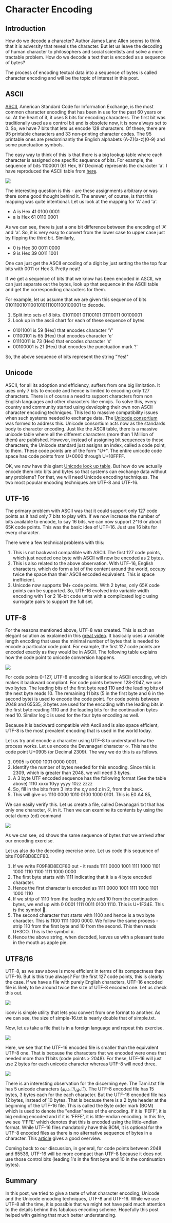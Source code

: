 # Character Encoding

## Introduction

How do we decode a character? Author James Lane Allen seems to think that it is adversity that reveals the character. But let us leave the decoding of human character to philosophers and social scientists and solve a more tractable problem. How do we decode a text that is encoded as a sequence of bytes?

The process of encoding textual data into a sequence of bytes is called character encoding and will be the topic of interest in this post.

## ASCII

[ASCII](https://en.wikipedia.org/wiki/ASCII), American Standard Code for Information Exchange, is the most common character encoding that has been in use for the past 60 years or so. At the heart of it, it uses 8 bits for encoding characters. The first bit was traditionally used as a control bit and is obsolete now, it is now always set to 0. So, we have 7 bits that lets us encode 128 characters. Of these, there are 95 printable characters and 33 non-printing character codes. The 95 printable ones are predominantly the English alphabets (A-Z)(a-z)(0-9) and some punctuation symbols.

The easy way to think of this is that there is a big lookup table where each character is assigned one specific sequence of bits. For example, the sequence of bits 1100001 (61 Hex, 97 Decimal) represents the character 'a'. I have reproduced the ASCII table from [here](https://www.rapidtables.com/code/text/ascii-table.html).


<div class = "Ascii Table">
    <img src = "Ascii-table.png">
</div>

The interesting question is this - are these assignments arbitrary or was there some good thought behind it. The answer, of course, is that this mapping was quite intentional. Let us look at the mapping for 'A' and 'a'.

* A is Hex 41 0100 0001
* a is Hex 61 0110 0001

As we can see, there is just a one bit difference between the encoding of 'A' and 'a'. So, it is very easy to convert from the lower case to upper case just by flipping the third bit. Similarly,

* 0 is Hex 30 0011 0000
* 9 is Hex 39 0011 1001

One can just get the ASCII encoding of a digit by just setting the the top four bits with 0011 or Hex 3. Pretty neat!

If we get a sequence of bits that we know has been encoded in ASCII, we can just separate out the bytes, look up that sequence in the ASCII table and get the corresponding characters for them.

For example, let us assume that we are given this sequence of bits 01011001011001010111001100100001 to decode.

1. Split into sets of 8 bits. 01011001 01100101 01110011 00100001
2. Look up in the ascii chart for each of these sequence of bytes
* 01011001 is 59 (Hex) that encodes character 'Y'
* 01100101 is 65 (Hex) that encodes character 'e'
* 01110011 is 73 (Hex) that encodes character 's'
* 00100001 is 21 (Hex) that encodes the punctuation mark '!'

So, the above sequence of bits represent the string "Yes!"

## Unicode

ASCII, for all its adoption and efficiency, suffers from one big limitation. It uses only 7 bits to encode and hence is limited to encoding only 127 characters. There is of course a need to support characters from non English languages and other characters like emojis. To solve this, every country and community started using developing their own non ASCII character encoding techniques. This led to massive compatibility issues when such systems needed to exchange data. The [Unicode consortium](https://home.unicode.org) was formed to address this. Unicode consortium acts now as the standards body to character encoding. Just like the ASCII table, there is a massive unicode table where all the different characters (more than 1 Million of them) are published. However, instead of assigning bit sequences to these characters, the Unicode standard just assigns an index, called a code point, to them. These code points are of the form "U+". The entire unicode code space has code points from U+0000 through U+10FFFF.

OK, we now have this giant [Unicode look up table](https://www.ssec.wisc.edu/~tomw/java/unicode.html). But how do we actually encode them into bits and bytes so that systems can exchange data without any problems? For that, we will need Unicode encoding techniques. The two most popular encoding techniques are UTF-8 and UTF-16.

## UTF-16

The primary problem with ASCII was that it could support only 127 code points as it had only 7 bits to play with. If we now increase the number of bits available to encode, to say 16 bits, we can now support 2^16 or about 65K code points. This was the basic idea of UTF-16. Just use 16 bits for every character. 

There were a few technical problems with this:

1. This is not backward compatible with ASCII. The first 127 code points, which just needed one byte with ASCII will now be encoded as 2 bytes.
2. This is also related to the above observation. With UTF-16, English characters, which do form a lot of the content around the world, occupy twice the space than their ASCII encoded equivalent. This is space inefficient.
3. Unicode now supports 1M+ code points. With 2 bytes, only 65K code points can be supported. So, UTF-16 evolved into variable width encoding with 1 or 2 16-bit code units with a complicated logic using surrogate pairs to support the full set.

## UTF-8

For the reasons mentioned above, UTF-8 was created. This is such an elegant solution as explained in this [great video](https://www.youtube.com/watch?v=MijmeoH9LT4&t=7s). It basically uses a variable length encoding that uses the minimal number of bytes that is needed to encode a particular code point. For example, the first 127 code points are encoded exactly as they would be in ASCII. The following table explains how the code point to unicode conversion happens.

<div class = "UTF-8">
    <img src = "UTF-8.png">
</div>

For code points 0-127, UTF-8 encoding is identical to ASCII encoding, which makes it backward compliant. For code points between 128-2047, we use two bytes. The leading bits of the first byte read 110 and the leading bits of the next byte reads 10. The remaining 11 bits (5 in the first byte and 6 in the second byte) is used to encode the code point. For code points between 2048 and 65535, 3 bytes are used for the encoding with the leading bits in the first byte reading 1110 and the leading bits for the continuation bytes read 10. Similar logic is used for the four byte encoding as well.

Because it is backward compatible with Ascii and is also space efficient, UTF-8 is the most prevalent encoding that is used in the world today.

Let us try and encode a character using UTF-8 to understand how the process works. Let us encode the Devanagari character अ. This has the code point U+0905 (or Decimal 2309). The way we do this is as follows.

1. 0905 is 0000 1001 0000 0001.
2. Identify the number of bytes needed for this encoding. Since this is 2309, which is greater than 2048, we will need 3 bytes.
3. A 3 byte UTF encoded sequence has the following format (See the table above) 1110 xxxx 10yy yyyy 10zz zzzz 
4. So, fill in the bits from 3 into the x,y and z in 2, from the back.
5. This will give us 1110 0000 1010 0100 1000 0101. This is E0 A4 85,

We can easily verify this. Let us create a file, called Devanagari.txt that has only one character, अ, in it. Then we can examine its contents by using the octal dump (od) command

<div class = "Devanagiri">
    <img src = "Devanagiri.png">
</div>

As we can see, od shows the same sequence of bytes that we arrived after our encoding exercise. 

Let us also do the decoding exercise once. Let us code this sequence of bits F09F8D8ECF80.

1. If we write F09F8D8ECF80 out - it reads 1111 0000 1001 1111 1000 1101 1000 1110 1100 1111 1000 0000
2. The first byte starts with 1111 indicating that it is a 4 byte encoded character.
3. Hence the first character is encoded as 1111 0000 1001 1111 1000 1101 1000 1110
5. If we strip of 1110 from the leading byte and 10 from the continuation bytes, we end up with
 0 0001 1111 0011 0100 1110. This is U+1F34E. This is the symbol 🍎.
4. The second character that starts with 1100 and hence is a two byte character. This is 1100 1111 1000 0000. We follow the same process - strip 110 from the first byte and 10 from the second. This then reads U+3CO. This is the symbol π.
5. Hence the above string, when decoded, leaves us with a pleasant taste in the mouth as apple pie.

## UTF8/16

UTF-8, as we saw above is more efficient in terms of its compactness than UTF-16. But is this true always? For the first 127 code points, this is clearly the case. If we have a file with purely English characters, UTF-16 encoded file is likely to be around twice the size of UTF-8 encoded one. Let us check this out.

<div class = "Simple">
    <img src = "Simple.png">
</div>

iconv is simple utility that lets you convert from one format to another. As we can see, the size of simple-16.txt is nearly double that of simple.txt.

Now, let us take a file that is in a foreign language and repeat this exercise.

<div class = "Tamil">
    <img src = "Tamil.png">
</div>

Here, we see that the UTF-16 encoded file is smaller than the equivalent UTF-8 one. That is because the characters that we encoded were ones that needed more than 11 bits (code points > 2048). For these, UTF-16 will just use 2 bytes for each unicode character whereas UTF-8 will need three.

<div class = "Tamil-OD">
    <img src = "Tamil-OD.png">
</div>

There is an interesting observation for the discerning eye. The Tamil.txt file has 5 unicode characters (த,ம,ி,ழ,ஂ). The UTF-8 encoded file has 15 bytes, 3 bytes each for the each character. But the UTF-16 encoded file has 12 bytes, instead of 10 bytes. That is because there is a 2 byte header at the beginning of the UTF-16 file. This is called the Byte order mark (BOM) which is used to denote the "endian"ness of the encoding. If it is 'FEFF', it is big ending encoded and if it is 'FFFE', it is little-endian encoding. In this file, we see 'FFFE' which denotes that this is encoded using the little-endian format. While UTF-16 files mandatorily have this BOM, it is optional for the UTF-8 encoded files as there is no alternative sequence of bytes in a character. This [article](https://www.w3.org/International/questions/qa-byte-order-mark) gives a good overview.

Coming back to our discussion, in general, for code points between 2048 and 65536, UTF-16 will be more compact than UTF-8 because it does not use those control bits (leading 1's in the first byte and 10 in the continuation bytes).

## Summary

In this post, we tried to give a taste of what character encoding, Unicode and the Unicode encoding techniques, UTF-8 and UTF-16. While we use UTF-8 all the time, it is possible that we might not have paid much attention to the details behind this fabulous encoding scheme. Hopefully this post helped with gaining that much better understanding.